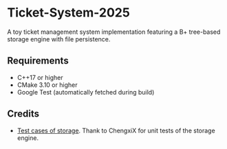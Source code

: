 # Ticket-System-2025

A toy ticket management system implementation featuring a B+ tree-based storage engine with file persistence.

## Requirements

- C++17 or higher
- CMake 3.10 or higher
- Google Test (automatically fetched during build)

## Credits

- [Test cases of storage](https://github.com/ChengxiX/Bookstore-2024). Thank to ChengxiX for unit tests of the storage engine.